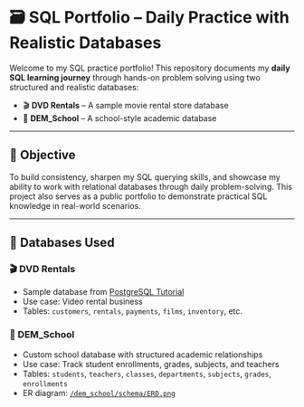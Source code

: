 # 🗃️ SQL Portfolio – Daily Practice with Realistic Databases

Welcome to my SQL practice portfolio! This repository documents my **daily SQL learning journey** through hands-on problem solving using two structured and realistic databases:

- 🎬 **DVD Rentals** – A sample movie rental store database
- 🏫 **DEM_School** – A school-style academic database

---

## 🎯 Objective

To build consistency, sharpen my SQL querying skills, and showcase my ability to work with relational databases through daily problem-solving. This project also serves as a public portfolio to demonstrate practical SQL knowledge in real-world scenarios.

---

## 🧱 Databases Used

### 🎬 DVD Rentals
- Sample database from [PostgreSQL Tutorial](https://www.postgresqltutorial.com/postgresql-sample-database/)
- Use case: Video rental business
- Tables: `customers`, `rentals`, `payments`, `films`, `inventory`, etc.

### 🏫 DEM_School
- Custom school database with structured academic relationships
- Use case: Track student enrollments, grades, subjects, and teachers
- Tables: `students`, `teachers`, `classes`, `departments`, `subjects`, `grades`, `enrollments`
- ER diagram: [`/dem_school/schema/ERD.png`](./dem_school/schema/ERD.png)

